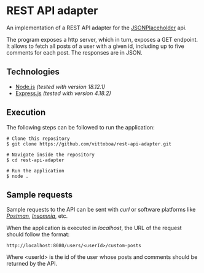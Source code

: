 # REST API adapter
An implementation of a REST API adapter for the [JSONPlaceholder](https://jsonplaceholder.typicode.com/) api.

The program exposes a http server, which in turn, exposes a GET endpoint. It allows to fetch all posts of a user with a given id, including up to five comments for each post. The responses are in JSON.

## Technologies
* [Node.js](https://nodejs.org/en/) _(tested with version 18.12.1)_
* [Express.js](https://expressjs.com/) _(tested with version 4.18.2)_

## Execution
The following steps can be followed to run the application:
```
# Clone this repository
$ git clone https://github.com/vittoboa/rest-api-adapter.git

# Navigate inside the repository
$ cd rest-api-adapter

# Run the application
$ node .
```

## Sample requests
Sample requests to the API can be sent with _curl_ or software platforms like _[Postman](https://www.postman.com/)_, _[Insomnia](https://insomnia.rest/)_, etc.

When the application is executed in _localhost_, the URL of the request should follow the format:
```
http://localhost:8080/users/<userId>/custom-posts
```
Where \<userId\> is the id of the user whose posts and comments should be returned by the API.
